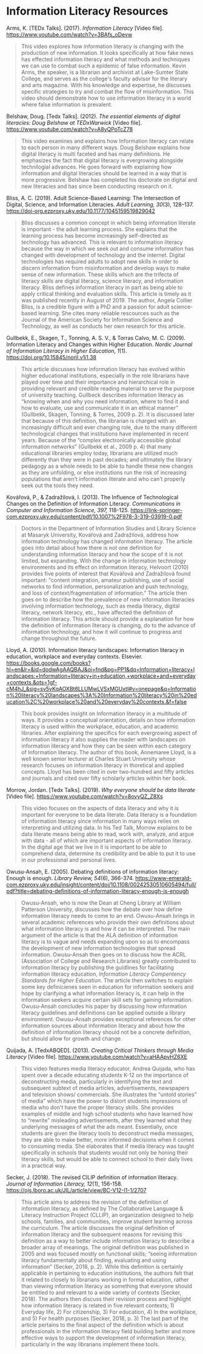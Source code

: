 # Information Literacy Resources #

Arms, K. \[TEDx Talks]. (2017). *Information Literacy* \[Video file]. https://www.youtube.com/watch?v=3BAfs_oDevw 
> This video explores how information literacy is changing with the production of new information. It looks specifically at how fake news has effected information literacy and what methods and techniques we can use to combat such a epidemic of false information. Kevin Arms, the speaker, is a librarian and archivist at Lake-Sumter State College, and serves as the college's faculty advisor for the literary and arts magazine. With his knowledge and expertise, he discusses specific strategies to try and combat the flow of misinformation. This video should demonstrate how to use information literacy in a world where false information is prevalent. 

Belshaw, Doug. \[Tedx Talks]. (2012). *The essential elements of digital literacies: Doug Belshaw at TEDxWarwick* \[Video file]. https://www.youtube.com/watch?v=A8yQPoTcZ78
> This video examines and explains how Information literacy can relate to each person in many different ways. Doug Belshaw explains how digital literacy is multi faceted and has many definitions. He emphasizes the fact that digital literacy is evergrowing alongside technilogial advances. He goes forward with explaining how information and digital literacies should be learned in a way that is more progressive. Belshaw has completed his doctorate on digital and new literacies and has since been conducting research on it. 

Bliss, A. C. (2019). Adult Science-Based Learning: The Intersection of Digital, Science, and Information Literacies. *Adult Learning, 30*(3), 128–137. https://doi-org.ezproxy.uky.edu/10.1177/1045159519829042
> Bliss discusses a common concept in which being information literate is important - the adult learning process. She explains that the learning process has become increasingly self-directed as technology has advanced. This is relevant to information literacy because the way in which we seek out and consume information has changed with development of technology and the internet. Digital technologies has required adults to adopt new skills in order to discern information from misinformation and develop ways to make sense of new information. These skills which are the trifecta of literacy skills are digital literacy, science literacy, and information literacy. Bliss defines information literacy in part as being able to apply critical thinking and evaluation skills. This article is timely as it was published recently in August of 2019. The author, Angela Collier Bliss, is a credible figure with a PhD and a passion for adult science-based learning. She cites many reliable rescources such as the Journal of the American Society for Information Science and Technology, as well as conducts her own research for this article.

Gullbekk, E., Skagen, T., Tonning, A. S. V., & Torras Calvo, M. C. (2009). Information Literacy and Changes within Higher Education. *Nordic Journal of Information Literacy in Higher Education, 1*(1). https://doi.org/10.15845/noril.v1i1.38
> This article discusses how information literacy has evolved within higher educational institutions, especially in the role librarians have played over time and their importance and hierarchical role in providing relevant and credible reading material to serve the purpose of university teaching. Gullbeck describes information literacy as “knowing when and why you need information, where to find it and how to evaluate, use and communicate it in an ethical manner” (Gullbekk, Skagen, Tonning, & Torres, 2009 p. 2). It is discussed later that because of this definition, the librarian is charged with an increasingly difficult and ever changing role, due to the many different technological changes that institutions have implemented in recent years. Because of the “complex electronically accessible global information networks” (Gullbekk et al., 2009 p. 4) that many educational libraries employ today, librarians are utilized much differently than they were in past decades; and ultimately the library pedagogy as a whole needs to be able to handle these new changes as they are unfolding, or else institutions run the risk of increasing populations that aren’t information literate and who can’t properly seek out the tools they need. 

Kovářová, P., & Zadražilová, I. (2013). The Influence of Technological Changes on the Definition of Information Literacy. *Communications in Computer and Information Science, 397,* 118-125. https://link-springer-com.ezproxy.uky.edu/content/pdf/10.1007%2F978-3-319-03919-0.pdf
> Doctors in the Department of Information Studies and Library Science at Masaryk University, Kovářová and Zadražilová, address how information technology has changed information literacy. The article goes into detail about how there is not one definition for understanding information literacy and how the scope of it is not limited, but expanding. With the change in information technology environments and its effect on information literacy, Helvoort (2010) provides five points of interest that Kovářová and Zadražilová found important: "content integration, amateur publishing, use of social networks to find information, personalization and push technology, and loss of context/fragmentation of information." The article then goes on to describe how the prevalence of new information literacies involving information technology, such as media literacy, digital literacy, network literacy, etc., have affected the definition of information literacy. This article should provide a explanation for how the definition of information literacy is changing, do to the advance of information technology, and how it will continue to progress and change throughout the future.

Lloyd, A. (2010). Information literacy landscapes: Information literacy in education, workplace and everyday contexts. Elsevier. https://books.google.com/books?hl=en&lr=&id=dodwAgAAQBAJ&oi=fnd&pg=PP1&dq=Information+literacy+landscapes:+Information+literacy+in+education,+workplace+and+everyday+contexts.&ots=1gf-cM4hJ_&sig=sv5vKqAOXBt6LLUMwLVSxMGUxtI#v=onepage&q=Information%20literacy%20landscapes%3A%20Information%20literacy%20in%20education%2C%20workplace%20and%20everyday%20contexts.&f=false
> This book provides insight on Information literacy in a multitude of ways. It provides a conceptual orientation, details on how information literacy is used within the workplace, education, and academic libraries. After explaining the specifics for each evergrowing aspect of information literacy it also supplies the reader with landscapes on information literacy and how they can be seen within each category of Information literacy. The author of this book, Annemaree Lloyd, is a well known senior lecturer at Charles Stuart University whose research focuses on information literacy in thoretical and applied concepts. Lloyd has been cited in over two-hundred and fifty articles and journals and cited over fifty scholarly articles within her book.

Morrow, Jordan. \[Tedx Talks]. (2019). *Why everyone should be data literate* \[Video file]. https://www.youtube.com/watch?v=8ovyQZ_Z8Xs
> This video focuses on the aspects of data literacy and why it is important for everyone to be data literate. Data literacy is a foundation of information literacy since information in many ways relies on interpreting and utilizing data. In his Ted Talk, Morrow explains to be data literate means being able to read, work with, analyze, and argue with data - all of which are important aspects of information literacy. In the digital age that we live in it is important to be able to comprehend data, determine its credibility and be able to put it to use in our professional and personal lives.

Owusu-Ansah, E. (2005). Debating definitions of information literacy: Enough is enough. *Library Review, 54*(6), 366-374. https://www-emerald-com.ezproxy.uky.edu/insight/content/doi/10.1108/00242530510605494/full/pdf?title=debating-definitions-of-information-literacy-enough-is-enough
> Owusu-Ansah, who is now the Dean at Cheng Library at William Patterson University, discusses how the debate over how define information literacy needs to come to an end. Owusu-Ansah brings in several academic references who provide their own definitions about what information literacy is and how it can be interpreted. The main argument of the article is that the ALA definition of information literacy is to vague and needs expanding upon so as to encompass the development of new information technologies that spread information. Owusu-Ansah then goes on to discuss how the ACRL (Association of College and Research Libraries) greatly contributed to information literacy by publishing the guidlines for facilitating information literacy education, *Information Literacy Compentency Standards for Higher Education*. The article then switches to explain some key definicienes seen in education for information seekers and hope by clarifying a what information literacy is, it can help in the information seekers acquire certain skill sets for gaining information. Owusu-Ansah concludes his paper by discussing how information literacy guidelines and definitions can be applied outside a library environment. Owusu-Ansah provides exceptional references for other information sources about information literacy and about how the definition of information literacy should not be a concrete definition, but should allow for growth and change.

Quijada, A. \[TedxABQED]. (2013). *Creating Critical Thinkers through Media Literacy* \[Video file]. https://www.youtube.com/watch?v=aHAApvHZ6XE
>This video features media literacy educator, Andrea Quijada, who has spent over a decade educating students K-12 on the importance of deconstructing media, particularly in identifying the text and subsequent subtext of media articles, advertisements, newspapers and television shows/ commercials. She illustrates the “untold stories” of media” which have the power to distort students impressions of media who don't have the proper literacy skills. She provides examples of middle and high school students who have learned how to “rewrite” misleading advertisements, after they learned what they underlying messages of what the ads meant. Essentially, once students are given the literacy tools to deconstruct media messages, they are able to make better, more informed decisions when it comes to consuming media. She elaborates that if media literacy was taught specifically in schools that students would not only be honing their literacy skills, but would be able to connect school to their daily lives in a practical way. 

Secker, J. (2018). The revised CILIP definition of information literacy. *Journal of Information Literacy, 12*(1), 156-158. https://ojs.lboro.ac.uk/JIL/article/view/BC-V12-I1-1/2707
>This article aims to address the revision of the definition of information literacy, as defined by The Collaborative Language & Literacy Instruction Project (CLLIP), an organization designed to help schools, families, and communities, improve student learning across the curriculum. The article discusses the original definition of information literacy and the subsequent reasons for revising this definition as a way to better include information literacy to describe a broader array of meanings. The original definition was published in 2005 and was focused mostly on functional skills; “seeing information literacy fundamentally about finding, evaluating and using information” (Secker, 2018, p. 2). While this definition is certainly applicable in pertaining to education institutions, the authors felt that it related to closely to librarians working in formal education, rather than viewing information literacy as something that everyone should be entitled to and relevant to a wide variety of contexts (Secker, 2018). The authors then discuss their revision process and highlight how information literacy is related in five relevant contexts; 1) Everyday life, 2) For citizenship, 3) For education, 4) In the workplace, and 5) For health purposes (Secker, 2018, p. 3) The last part of the article pertains to the final aspect of the definition which is about professionals in the information literacy field building better and more effective ways to support the development of information literacy, particularly in the way librarians implement these tools.
